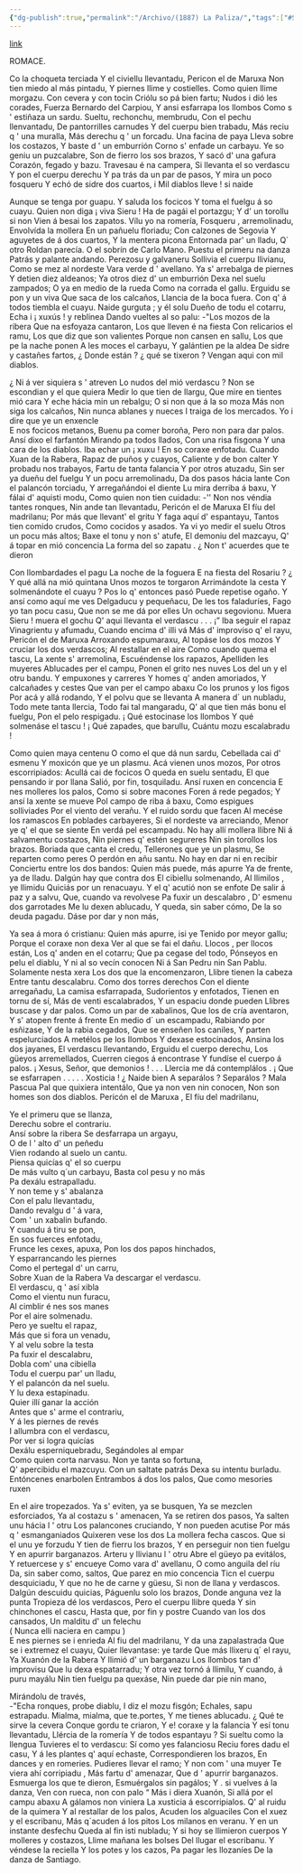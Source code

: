 ```yaml
---
{"dg-publish":true,"permalink":"/Archivo/(1887) La Paliza/","tags":["#Siglo_19","central","a1887","Xosé_Caveda","escrito","Villaviciosa","poema"]}
---
```


[link](https://asturies.com/cavedaynava/paliza.txt)

ROMACE.

 Co la choqueta terciada
 Y el civiellu llevantadu,
 Pericon el de Maruxa
 Non tien miedo al más pintadu,
 Y piernes llime y costielles.
 Como quien llime morgazu.
 Con cevera y con tocin
 Criólu so pá bien fartu;
 Nudos i dió les corades,
 Fuerza Bernardo del Carpiou,
 Y ansi esfarrapa los llombos
 Como s ' estiñaza un sardu.
 Sueltu, rechonchu, membrudu,
 Con el pechu llenvantadu,
 De pantorrilles carnudes
 Y del cuerpu bien trabadu,
 Más reciu q ' una muralla,
 Más derechu q ' un forcadu.
 Una facina de paya
 LIeva sobre los costazos,
 Y baste d ' un emburrión
 Corno s' enfade un carbayu.
 Ye so geniu un puzcalabre,
 Son de fierro los sos brazos,
 Y sacó d' una gafura
 Corazón, fegado y bazu.
 Travesau é na campera,
 Si llevanta el so verdascu
 Y pon el cuerpu derechu
 Y pa trás da un par de pasos,
 Y mira un poco fosqueru
 Y echó de sidre dos cuartos,
 i Mil diablos lleve ! si naide



Aunque se tenga por guapu.
Y saluda los focicos
Y toma el fuelgu á so cuayu. 
Quien non diga ¡ viva Sieru !
Ha de pagái el portazgu;
Y d' un torollu si non
Vien á besai los zapatos.
Vílu yo na romería,
Fosqueru , arremolinadu,
Envolvída la mollera
En un pañuelu floriadu; 
Con calzones de Segovia
Y aguyetes de á dos cuartos,
Y la mentera picona
Entornada par' un lladu,
Q´ otro Roldan parecía.
O el sobrín de Carlo Mano.
Puestu el primeru na danza
Patrás y palante andando.
Perezosu y galvaneru
Sollivia el cuerpu Ilivianu,
Como se mez al nordeste
Vara verde d ' avellano.
Ya s' arrebalga de piernes
Y detien diez aldeanos;
Ya otros diez d' un emburrión
Dexa nel suelu zampados;
O ya en medio de la rueda
Como na corrada el gallu.
Erguidu se pon y un viva
Que saca de los calcaños,
Llancia de la boca fuera.
Con q' á todos tiembla el cuayu.
Naide gurguta ; y él solu
Dueño de todu el cotarru,
Echa i ¡ xuxús ! y reblinea
Dando vueltes al so palu:
 -"Los mozos de la ribera
Que na esfoyaza cantaron,
Los que lleven é na fiesta
Con relicarios el ramu,
Los que diz que son valientes
Porque non cansen en sallu,
Los que pe la nache ponen
A les moces el carbayu,
Y galántien pe la aldea
De sidre y castañes fartos,
¿ Donde están ? ¿ qué se tixeron ?
Vengan aqui con mil diablos.





 ¿ Ni á ver siquiera s ' atreven 
Lo nudos del mió verdascu ? 
Non se escondian y el que quiera 
Medir lo que tien de llargu, 
Que mire en tientes mió cara 
Y eche hácia min un rebalgu; 
O si non que á la so moza 
Más non siga los calcaños, 
Nin nunca ablanes y nueces 
I traiga de los mercados. 
Yo i dire que ye un enxencle    
E nos focicos metanos, 
Buenu pa comer boroña, 
Pero non para dar palos. 
Ansí dixo el farfantón 
Mirando pa todos llados, 
Con una risa fisgona 
Y una cara de los diablos. 
Iba echar un ¡ xuxu !
En so coraxe enfotadu. 
Cuando Xuan de la Rabera,
Rapaz de puños y cuayos,
Caliente y de bon calter 
Y probadu nos trabayos, 
Fartu de tanta falancia 
Y por otros atuzadu, 
Sin ser ya dueñu del fuelgu 
Y un pocu arremolinadu, 
Da dos pasos hácia lante 
Con el palancón torciadu, 
Y arregañándoi el diente 
Lu mira derriba á baxu, 
Y fálai d' aquisti modu, 
Como quien non tien cuidadu:
-'' Non nos véndia tantes ronques, 
Nin ande tan llevantadu, 
Pericón el de Maruxa 
EI fíu del madrilanu; 
Por más que llevant' el gritu 
Y faga aquí d' espantayu, 
Tantos tien comido crudos, 
Como cocidos y asados. 
Ya vi yo medir el suelu 
Otros un pocu más altos; 
Baxe el tonu y non s' atufe, 
El demoniu del mazcayu, 
Q' á topar en mió concencia 
La forma del so zapatu .
¿ Non t' acuerdes que te dieron






Con llombardades el pagu
La noche de la foguera 
E na fiesta del Rosariu ? 
¿ Y qué allá na mió quintana 
Unos mozos te torgaron 
Arrimándote la cesta 
Y solmenándote el cuayu ? 
Pos lo q' entonces pasó 
Puede repetise ogaño. 
Y ansí como aquí me ves 
Delgaducu y pequeñacu,
De les tos faladuríes,
Fago yo tan pocu casu, 
Que non se me dá por elles 
Un ochavu segovionu. 
Muera Sieru ! muera el gochu 
Q' aqui llevanta el verdascu . . . ¡”
Iba seguir el rapaz
Vinagrientu y afumadu, 
Cuando encima d' illi vá 
Más d' improviso q' el rayu, 
Pericón el de Maruxa 
Arroxando espumaraxu, 
Al topáse los dos mozos 
Y cruciar los dos verdascos; 
Al restallar en el aire 
Como cuando quema el tascu, 
La xente s' arremolina, 
Escuéndense los rapazos, 
Apelliden les muyeres 
Ablucades per el campu, 
Ponen el grito nes nuves 
Los del un y el otru bandu. 
Y empuxones y carreres 
Y homes q' anden amoriados, 
Y calcañades y cestes 
Que van per el campo abaxu
Co los prunos y los figos 
Por acá y allá rodando, 
Y el polvu que se llevanta 
A manera d´ un nubladu, 
Todo mete tanta llercia, 
Todo fai tal mangaradu, 
Q' al que tien más bonu el fuelgu, 
Pon el pelo respigadu. 
¡ Qué estocinase los llombos 
Y qué solmenáse el tascu ! 
¡ Qué zapades, que barullu,
Cuántu mozu escalabradu !








 Como quien maya centenu
 O como el que dá nun sardu,
 Cebellada cai d' esmenu
 Y moxicón que ye un plasmu.
 Acá vienen unos mozos,
 Por otros escorripiados:
 Acullá cai de focicos
 O queda en suelu sentadu,
 El que pensando ir por llana
 Salió, por fin, tosquiladu.
 Ansí ruxen en concencia
 E nes molleres los palos,
 Como si sobre macones
 Foren á rede pegados;
Y ansí la xente se mueve
Pol campo de riba á baxu,
Como espigues solliviades
Por el viento del verañu.
Y el ruido sordu que facen
Al mecése los ramascos
En poblades carbayeres,
Si el nordeste va arreciando,
Menor ye q' el que se siente
En verdá pel escampadu.
No hay allí mollera llibre
Ni á salvamentu costazos,
Nin piernes q' estén segureres
Nin sin torollos los brazos.
Boriada que canta el credu,
Tellerones que ye un plasmu,
Se reparten como peres
O perdón en añu santu.
No hay en dar ni en recibir
Conciertu entre los dos bandos:
Quien más puede, más apurre
Ya de frente, ya de Iladu.
Dalgún hay que contra dos
El cibiellu solmenando,
Al llimilos , ye llimidu
Quiciás por un renacuayu.
Y el q' acutió non se enfote
De salir á paz y a salvu,
Que, cuando va revolvese
Pa fuxir un descalabro ,
D' esmenu dos garrotades
Me lu dexen ablucadu,
Y queda, sin saber cómo,
De la so deuda pagadu.
Dáse por dar y non más,






Ya sea á mora ó cristianu:
Quien más apurre, isi ye
Tenido por meyor gallu;
Porque el coraxe non dexa
Ver al que se fai el dañu.
Llocos , per llocos están,
Los q' anden en el cotarru; 
Que pa cegase del todo,
Pónseyos en pelu el diablu,
Y ni al so vecín conocen
Ni á San Pedru nin San Pablu.
Solamente nesta xera 
Los dos que la encomenzaron,
Llibre tienen la cabeza
Entre tantu descalabru.
Como dos torres derechos 
Con el diente arregañadu,
La camisa esfarrapada,
Sudorientos y enfotados,
Tienen en tornu de sí, 
Más de venti escalabrados,
Y un espaciu donde pueden
Llibres buscase y dar palos.
Como un par de xabalinos,
Que los de cría aventaron,
Y s' atopen frente á frente
En medio d´ un escampadu,
Rabiando por esñizase,
Y de la rabia cegados,
Que se enseñen los caniles,
Y parten espelurciados
A metélos pe los Ilombos
Y dexase estocinados,
Ansina los dos jayanes,
El verdascu llevantando,
Erguidu el cuerpo derechu,
Los güeyos arremellados,
Cuerren ciegos á encontrase
Y fundíse el cuerpo á palos.
¡ Xesus, Señor, que demonios ! . . .
Llercia me dá contemplálos .
¡ Que se esfarrapen . . . . . Xosticia !
¿ Naide bien A separálos ?
Separálos ? Mala Pascua
Pal que quixiera intentálo,
Que ya non ven nin conocen,
Non son homes son dos diablos.
 Pericón el de Maruxa ,
El fíu del madrilanu,







Ye el primeru que se llanza,  
Derechu sobre el contrariu.  
Ansí sobre la ribera 
Se desfarrapa un argayu,  
O de l ' alto d' un peñedu  
Vien rodando al suelo un cantu.  
Piensa quicías q' el so cuerpu  
De más vulto q´un carbayu, 
Basta col pesu y no más  
Pa dexálu estrapalladu.  
Y non teme y s' abalanza  
Con el palu llevantadu,  
Dando revalgu d ' á vara,  
Com ' un xabalin bufando.  
Y cuandu á tiru se pon,  
En sos fuerces enfotadu,  
Frunce les cexes, apuxa, 
Pon los dos papos hinchados,  
Y esparrancando les piernes  
Como el pertegal d' un carru,  
Sobre Xuan de la Rabera 
Va descargar el verdascu.  
El verdascu, q ' así xibla  
Como el vientu nun furacu,  
Al cimblir é nes sos manes  
Por el aire solmenadu.  
Pero ye sueltu el rapaz,  
Más que si fora un venadu,  
Y al velu sobre la testa  
Pa fuxir el descalabru,  
Dobla com' una cibiella  
Todu el cuerpu par' un lladu,  
Y el palancón da nel suelu.  
Y lu dexa estapinadu.  
Quier illí ganar la acción  
Antes que s' arme el contrariu,  
Y á les piernes de revés  
I allumbra con el verdascu,  
Por ver si logra quicías  
Dexálu esperniquebradu, 
Segándoles al empar  
Como quien corta narvasu. 
Non ye tanta so fortuna,  
Q' apercibidu el mazcuyu. 
Con un saltate patrás 
Dexa su intentu burladu.  
Entóncenes enarbolen 
Entrambos á dos los palos, 
Que como mesories ruxen








En el aire tropezados. 
Ya s' eviten, ya se busquen, 
Ya se mezclen esforciados, 
Ya al costazu s ' amenacen, 
Ya se retiren dos pasos, 
Ya salten unu hácia l ' otru 
Los palancones cruciando, 
Y non pueden acutise 
Por más q ' esmanganiados
Quixeren vese los dos 
La mollera fecha cascos. 
Que si el unu ye forzudu 
Y tien de fierru los brazos, 
Y en perseguir non tien fuelgu 
Y en apurrir barganazos. 
Arteru y llivianu l ' otru
Abre el güeyo pa evitálos, 
Y retuercese y s' encueye 
Como vara d' avellanu, 
O como anguila del ríu 
Da, sin saber como, saltos, 
Que parez en mio concencia 
Ticn el cuerpu desquiciadu, 
Y que no he de carne y güesu, 
Si non de llana y verdascos. 
Dalgún descuidu quicias, 
Páguenlu solo los brazos, 
Donde anguna vez la punta 
Tropieza dé los verdascos, 
Pero el cuerpu llibre queda 
Y sin chinchones el cascu, 
Hasta que, por fin y postre 
Cuando van los dos cansados, 
Un malditu d' un felechu  
( Nunca elli naciera en campu )  
E nes piernes se i enrieda 
Al fiu del madrilanu,
Y da una zapalastrada 
Que se i extremez el cuayu, 
Quier llevantase: ye tarde 
Que más llixeru q´ el rayu, 
Ya Xuanón de la Rabera 
Y llimió d' un barganazu 
Los llombos tan d' improvisu 
Que lu dexa espatarradu; 
Y otra vez tornó á llimilu, 
Y cuando, á puru mayálu 
Nin tien fuelgu pa quexáse, 
Nin puede dar pie nin mano,





Mirándolu de través,  
-"Echa ronques, probe diablu, 
I diz el mozu fisgón; 
Echales, sapu estrapadu.
Mialma, mialma, que te.portes, 
Y me tienes ablucadu. 
¿ Qué te sirve la cevera 
Conque gordu te criaron, 
Y e! coraxe y la falancia 
Y esí tonu llevantadu, 
Llércia de la romería 
Y de todos espantayu ?
Si sueltu como la llengua 
Tuvieres el to verdascu: 
Sí como yes falanciosu 
Reciu fores dadu el casu, 
Y á les plantes q' aquí echaste, 
Correspondieren los brazos, 
En dances y en romeries. 
Pudieres llevar el ramo; 
Y non com ' una muyer 
Te viera ahí corripiadu ,
Más fartu d' amenazar,
Que d ' apurrir barganazos. 
Esmuerga los que te dieron, 
Esmuérgalos sin pagálos; 
Y . si vuelves á la danza, 
Ven con rueca, non con palo “
Más i diera Xuanón, 
Si allá por el campu abaxu 
A gálamos non viniera 
La xusticia á escorripialos. 
Q' al ruidu de la quimera 
Y al restallar de los palos, 
Acuden los alguaciles 
Con el xuez y el escribanu, 
Más q´acuden á los pitos 
Los milanos en veranu. 
Y en un instante desfechu 
Queda al fin isti nubladu; 
Y si hoy se llimieron cuerpos
Y molleres y costazos,
Llime mañana les bolses 
Del llugar el escribanu. 
Y véndese la reciella 
Y los potes y los cazos, 
Pa pagar les llozaníes 
De la danza de Santiago.